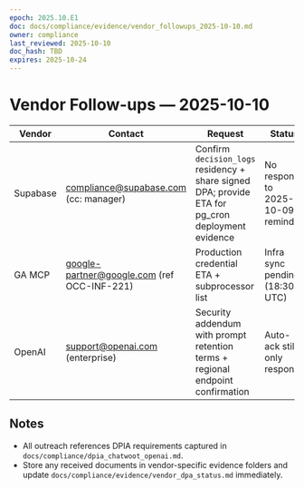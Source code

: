 ```yaml
---
epoch: 2025.10.E1
doc: docs/compliance/evidence/vendor_followups_2025-10-10.md
owner: compliance
last_reviewed: 2025-10-10
doc_hash: TBD
expires: 2025-10-24
---
```


# Vendor Follow-ups — 2025-10-10

| Vendor   | Contact                                     | Request                                                                                           | Status                             | Next Action                                                                                                                        |
| -------- | ------------------------------------------- | ------------------------------------------------------------------------------------------------- | ---------------------------------- | ---------------------------------------------------------------------------------------------------------------------------------- |
| Supabase | compliance@supabase.com (cc: manager)       | Confirm `decision_logs` residency + share signed DPA; provide ETA for pg_cron deployment evidence | No response to 2025-10-09 reminder | Escalate via manager thread 2025-10-10 16:00 ET if inbox silent; attach outcome to `docs/compliance/evidence/vendor_dpa_status.md` |
| GA MCP   | google-partner@google.com (ref OCC-INF-221) | Production credential ETA + subprocessor list                                                     | Infra sync pending (18:30 UTC)     | Request infra summary + copy of Google DPA immediately after sync; log in `vendor_dpa_status.md`                                   |
| OpenAI   | support@openai.com (enterprise)             | Security addendum with prompt retention terms + regional endpoint confirmation                    | Auto-ack still only response       | Schedule call via manager for 2025-10-11 AM if written update absent; capture notes under `docs/compliance/evidence/openai/`       |

## Notes

- All outreach references DPIA requirements captured in `docs/compliance/dpia_chatwoot_openai.md`.
- Store any received documents in vendor-specific evidence folders and update `docs/compliance/evidence/vendor_dpa_status.md` immediately.
